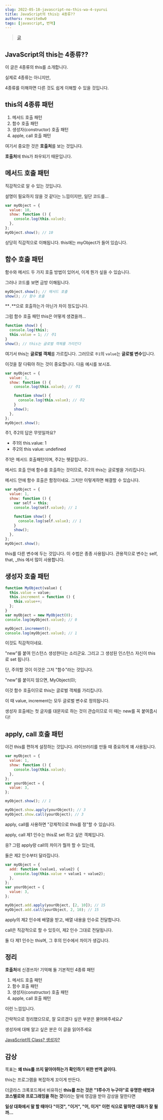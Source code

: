 ```yaml
---
slug: 2022-05-18-javascript-no-this-wa-4-syurui
title: JavaScript의 this는 4종류??
authors: rewrite0w0
tags: [javascript, 번역]
---
```


> [글](https://qiita.com/takeharu/items/9935ce476a17d6258e27)

## JavaScript의 this는 4종류??

이 글은 4종류의 this를 소개합니다.

실제로 4종류는 아니지만,

4종류를 이해하면 다른 것도 쉽게 이해할 수 있을 것입니다.

## this의 4종류 패턴

1. 메서드 호출 패턴
2. 함수 호출 패턴
3. 생성자(constructor) 호출 패턴
4. apple, call 호출 패턴

여기서 중요한 것은 **호출처**를 보는 것입니다.

**호출처**에 this가 좌우되기 때문입니다.

## 메서드 호출 패턴

직감적으로 알 수 있는 것입니다.

설명이 필요하지 않을 것 같다는 느낌이지만, 일단 코드를...

```js
var myObject = {
  value: 10,
  show: function () {
    console.log(this.value);
  },
};
myObject.show(); // 10
```

상당히 직감적으로 이해됩니다.
this에는 myObject가 들어 있습니다.

## 함수 호출 패턴

함수와 메서드 두 가지 호출 방법이 있어서, 이게 뭔가 싶을 수 있습니다.

그러나 코드를 보면 금방 이해됩니다.

```js
myObject.show(); // 메서드 호출
show(); // 함수 호출
```

**`.`**으로 호출하는가 아닌가 차이 정도입니다.

그럼 함수 호출 패턴 this은 어떻게 생겼을까...

```js
function show() {
  console.log(this);
  this.value = 1; // 주1
}
show(); // this는 글로벌 객체를 가리킨다
```

여기서 this는 **글로벌 객체**를 가르킵니다.
그러므로 `주1`의 `value`는 **글로벌 변수**입니다.

이것을 잘 다뤄야 하는 것이 중요합니다.
다음 예시를 보시죠.

```js
var myObject = {
  value: 1,
  show: function () {
    console.log(this.value); // 주1

    function show() {
      console.log(this.value); // 주2
    }
    show();
  },
};
myObject.show();
```

주1, 주2의 답은 무엇일까요?

- 주1의 this.value: 1
- 주2의 this value: undefined

주1은 메서드 호출패턴이며, 주2는 헷갈립니다..

메서드 호출 안에 함수를 호출하는 것이므로, 주2의 this는 글로벌을 가리킵니다.

메서드 안에 함수 호출은 함정이네요.
그치만 이렇게하면 해결할 수 있습니다.

```js
var myObject = {
  value: 1,
  show: function () {
    var self = this;
    console.log(self.value); // 1

    function show() {
      console.log(self.value); // 1
    }
    show();
  },
};
myObject.show();
```

this를 다른 변수에 두는 것입니다. 이 수법은 종종 사용됩니다.
관용적으로 변수는 self, that, \_this 에서 많이 사용합니다.

## 생성자 호출 패턴

```js
function MyObject(value) {
  this.value = value;
  this.increment = function () {
    this.value++;
  };
}
var myObject = new MyObject(0);
console.log(myObject.value); // 0

myObject.increment();
console.log(myObject.value); // 1
```

이것도 직감적이네요.

"new"를 붙여 인스턴스 생성한다는 소리군요.
그리고 그 생성된 인스턴스 자신이 this로 set 됩니다.

단, 주의할 것이 이것은 그저 "함수"라는 것입니다.

"new"를 붙이지 않으면, MyObject(0);

이것 함수 호출이므로 this는 글로벌 객체를 가리킵니다.

이 때 value, increment는 모두 글로벌 변수로 정의됩니다.

생성자 호출에는 첫 글자를 대문자로 하는 것이 관습이므로 이 때는 new를 꼭 붙여줍시다!

## apply, call 호출 패턴

이건 this를 편하게 설정하는 것입니다.
라이브러리를 만들 때 중요하게 꽤 사용됩니다.

```js
var myObject = {
  value: 1,
  show: function () {
    console.log(this.value);
  },
};
var yourObject = {
  value: 3,
};

myObject.show(); // 1

myObject.show.apply(yourObject); // 3
myObject.show.call(yourObject); // 3
```

apply, call를 사용하면 "강제적으로 this를 정"할 수 있습니다.

apply, call 제1 인수는 this로 set 하고 싶은 객체입니다.

응? 그럼 apply랑 call의 차이가 뭘까 할 수 있는데,

둘은 제2 인수부터 달라집니다.

```js
var myObject = {
  add: function (value1, value2) {
    console.log(this.value + value1 + value2);
  },
};
var yourObject = {
  value: 3,
};

myObject.add.apply(yourObject, [2, 10]); // 15
myObject.add.call(yourObject, 2, 10); // 15
```

apply의 제2 인수에 배열을 받고, 배열 내용을 인수로 전달합니다.

call은 직감적으로 할 수 있듯이, 제2 인수 그대로 전달됩니다.

둘 다 제1 인수는 this며, 그 후의 인수에서 차이가 생깁니다.

## 정리

**호출처**에 신경쓰자!
기억해 둘 기본적인 4종류 패턴

1. 메서드 호출 패턴
2. 함수 호출 패턴
3. 생성자(constructor) 호출 패턴
4. apple, call 호출 패턴

이런 느낌입니다.

간략적으로 정리했으므로, 잘 모르겠다 싶은 부분은 물어봐주세요♪

생성자에 대해 알고 싶은 분은 이 글을 읽어주세요

[JavaScript의 Class? 생성자?](http://qiita.com/items/010752b1427773558f7c)

## 감상

목표는 **왜 this를 쓰지 말아야하는가 확인하기 위한 번역 글이다.**

this는 프로그램을 복잡하게 꼬이게 만든다.

더글라스 크록포드께서 비유하신 **this를 쓰는 것은 "1루수가 누구야"로 유명한 애벗과 코스텔로와 프로그래밍을 하는 것**이라는 말에 영감을 받아 감상을 말한다면

**일상 대화에서 말 할 때마다 "이것", "이거", "어, 이거" 이런 식으로 말하면 대화가 잘 될까...**
